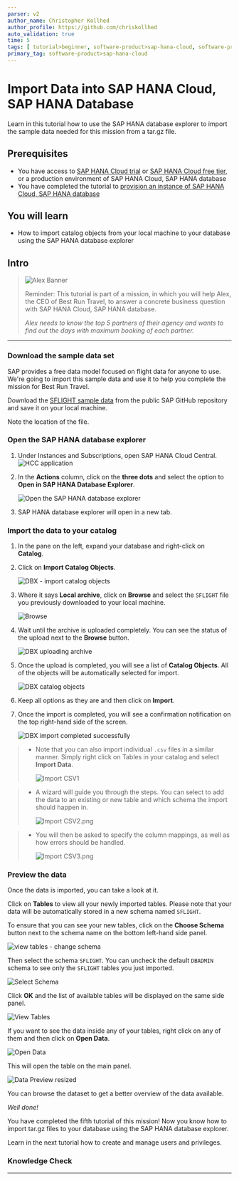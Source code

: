 ```yaml
---
parser: v2
author_name: Christopher Kollhed
author_profile: https://github.com/chriskollhed
auto_validation: true
time: 5
tags: [ tutorial>beginner, software-product>sap-hana-cloud, software-product-function>sap-hana-cloud\,-sap-hana-database]
primary_tag: software-product>sap-hana-cloud
---
```


# Import Data into SAP HANA Cloud, SAP HANA Database
<!-- description --> Learn in this tutorial how to use the SAP HANA database explorer to import the sample data needed for this mission from a tar.gz file.

## Prerequisites
- You have access to [SAP HANA Cloud trial](hana-cloud-mission-trial-2) or [SAP HANA Cloud free tier](hana-cloud-mission-trial-2-ft), or a production environment of SAP HANA Cloud, SAP HANA database
- You have completed the tutorial to [provision an instance of SAP HANA Cloud, SAP HANA database](hana-cloud-mission-trial-3)


## You will learn
- How to import catalog objects from your local machine to your database using the SAP HANA database explorer

## Intro
>
> ![Alex Banner](banner-alex.png)
>
> Reminder: This tutorial is part of a mission, in which you will help Alex, the CEO of Best Run Travel, to answer a concrete business question with SAP HANA Cloud, SAP HANA database.
>
> *Alex needs to know the top 5 partners of their agency and wants to find out the days with maximum booking of each partner.*

---

### Download the sample data set


SAP provides a free data model focused on flight data for anyone to use. We're going to import this sample data and use it to help you complete the mission for Best Run Travel.

Download the [SFLIGHT sample data](https://github.com/SAP/hana-xsa-opensap-hana7/raw/snippets_2.3.2/ex2/sflight_hana.tar.gz) from the public SAP GitHub repository and save it on your local machine.

Note the location of the file.




### Open the SAP HANA database explorer


1.	Under Instances and Subscriptions, open SAP HANA Cloud Central.
    ![HCC application](hcc-app.png)

2.	In the **Actions** column, click on the **three dots** and select the option to **Open in SAP HANA Database Explorer**.

    ![Open the SAP HANA database explorer](open-dbx.png)

3.	SAP HANA database explorer will open in a new tab.





### Import the data to your catalog


1.	In the pane on the left, expand your database and right-click on **Catalog**.

2.	Click on **Import Catalog Objects**.

    ![DBX - import catalog objects](ss-02-dbx-import-catalog-objects.png)

3.	Where it says **Local archive**, click on **Browse** and select the `SFLIGHT` file you previously downloaded to your local machine.

    ![Browse](ss-03-browse.png)

4.	Wait until the archive is uploaded completely. You can see the status of the upload next to the **Browse** button.

    ![DBX uploading archive](ss-04-dbx-uploading-archive.png)

5.	Once the upload is completed, you will see a list of **Catalog Objects**. All of the objects will be automatically selected for import.

    ![DBX catalog objects](ss-05-dbx-catalog-objects.png)

6.	Keep all options as they are and then click on **Import**.

7.	Once the import is completed, you will see a confirmation notification on the top right-hand side of the screen.

    ![DBX import completed successfully](ss-06-dbx-import-completed-successfully.png)

> - Note that you can also import individual `.csv` files in a similar manner. Simply right click on Tables in your catalog and select **Import Data**.
>
>     ![Import CSV1](ss-07-import-CSV1.png)

> - A wizard will guide you through the steps. You can select to add the data to an existing or new table and which schema the import should happen in.
>
>     ![Import CSV2.png](ss-08-import-CSV2.png)

> - You will then be asked to specify the column mappings, as well as how errors should be handled.
>
>     ![Import CSV3.png](ss-09-import-CSV3.png)




### Preview the data


Once the data is imported, you can take a look at it.

Click on **Tables** to view all your newly imported tables. Please note that your data will be automatically stored in a new schema named `SFLIGHT`.

To ensure that you can see your new tables, click on the **Choose Schema** button next to the schema name on the bottom left-hand side panel.

![view tables - change schema](ss-10-view-tables-change-schema.png)

Then select the schema `SFLIGHT`. You can uncheck the default `DBADMIN` schema to see only the `SFLIGHT` tables you just imported.

![Select Schema](ss-11-select-schema.png)

Click **OK** and the list of available tables will be displayed on the same side panel.

![View Tables](ss-12-view-tables.png)

If you want to see the data inside any of your tables, right click on any of them and then click on **Open Data**.

![Open Data](ss-13-open-data.png)

This will open the table on the main panel.

![Data Preview resized](ss-14-data-preview.png)

You can browse the dataset to get a better overview of the data available.

*Well done!*

You have completed the fifth tutorial of this mission! Now you know how to import tar.gz files to your database using the SAP HANA database explorer.

Learn in the next tutorial how to create and manage users and privileges. 


### Knowledge Check






---

